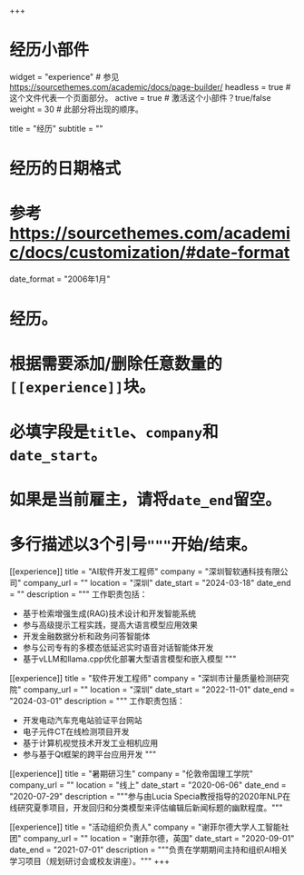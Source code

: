 +++
# 经历小部件
widget = "experience"  # 参见 https://sourcethemes.com/academic/docs/page-builder/
headless = true  # 这个文件代表一个页面部分。
active = true  # 激活这个小部件？true/false
weight = 30  # 此部分将出现的顺序。

title = "经历"
subtitle = ""

# 经历的日期格式
#   参考 https://sourcethemes.com/academic/docs/customization/#date-format
date_format = "2006年1月"

# 经历。
#   根据需要添加/删除任意数量的`[[experience]]`块。
#   必填字段是`title`、`company`和`date_start`。
#   如果是当前雇主，请将`date_end`留空。
#   多行描述以3个引号`"""`开始/结束。
[[experience]]
  title = "AI软件开发工程师"
  company = "深圳智软通科技有限公司"
  company_url = ""
  location = "深圳"
  date_start = "2024-03-18"
  date_end = ""
  description = """
  工作职责包括：
  
  * 基于检索增强生成(RAG)技术设计和开发智能系统
  * 参与高级提示工程实践，提高大语言模型应用效果
  * 开发金融数据分析和政务问答智能体
  * 参与公司专有的多模态低延迟实时语音对话智能体开发
  * 基于vLLM和llama.cpp优化部署大型语言模型和嵌入模型
  """

[[experience]]
  title = "软件开发工程师"
  company = "深圳市计量质量检测研究院"
  company_url = ""
  location = "深圳"
  date_start = "2022-11-01"
  date_end = "2024-03-01"
  description = """
  工作职责包括：
  
  * 开发电动汽车充电站验证平台网站
  * 电子元件CT在线检测项目开发
  * 基于计算机视觉技术开发工业相机应用
  * 参与基于Qt框架的跨平台应用开发
  """

[[experience]]
  title = "暑期研习生"
  company = "伦敦帝国理工学院"
  company_url = ""
  location = "线上"
  date_start = "2020-06-06"
  date_end = "2020-07-29"
  description = """参与由Lucia Specia教授指导的2020年NLP在线研究夏季项目，开发回归和分类模型来评估编辑后新闻标题的幽默程度。"""

[[experience]]
  title = "活动组织负责人"
  company = "谢菲尔德大学人工智能社团"
  company_url = ""
  location = "谢菲尔德，英国"
  date_start = "2020-09-01"
  date_end = "2021-07-01"
  description = """负责在学期期间主持和组织AI相关学习项目（规划研讨会或校友讲座）。"""
+++
